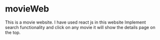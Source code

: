 # movieWeb
This is a movie website. I have used react js in this website
Implement search functionality and click on any movie it will show the details page on the top.
